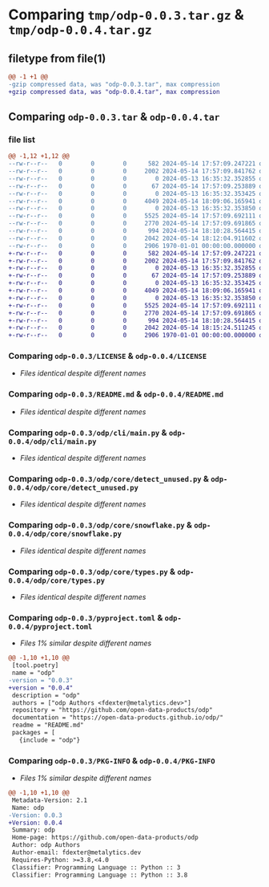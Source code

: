# Comparing `tmp/odp-0.0.3.tar.gz` & `tmp/odp-0.0.4.tar.gz`

## filetype from file(1)

```diff
@@ -1 +1 @@
-gzip compressed data, was "odp-0.0.3.tar", max compression
+gzip compressed data, was "odp-0.0.4.tar", max compression
```

## Comparing `odp-0.0.3.tar` & `odp-0.0.4.tar`

### file list

```diff
@@ -1,12 +1,12 @@
--rw-r--r--   0        0        0      582 2024-05-14 17:57:09.247221 odp-0.0.3/LICENSE
--rw-r--r--   0        0        0     2002 2024-05-14 17:57:09.841762 odp-0.0.3/README.md
--rw-r--r--   0        0        0        0 2024-05-13 16:35:32.352855 odp-0.0.3/odp/__init__.py
--rw-r--r--   0        0        0       67 2024-05-14 17:57:09.253889 odp-0.0.3/odp/__main__.py
--rw-r--r--   0        0        0        0 2024-05-13 16:35:32.353425 odp-0.0.3/odp/cli/__init__.py
--rw-r--r--   0        0        0     4049 2024-05-14 18:09:06.165941 odp-0.0.3/odp/cli/main.py
--rw-r--r--   0        0        0        0 2024-05-13 16:35:32.353850 odp-0.0.3/odp/core/__init__.py
--rw-r--r--   0        0        0     5525 2024-05-14 17:57:09.692111 odp-0.0.3/odp/core/detect_unused.py
--rw-r--r--   0        0        0     2770 2024-05-14 17:57:09.691865 odp-0.0.3/odp/core/snowflake.py
--rw-r--r--   0        0        0      994 2024-05-14 18:10:28.564415 odp-0.0.3/odp/core/types.py
--rw-r--r--   0        0        0     2042 2024-05-14 18:12:04.911602 odp-0.0.3/pyproject.toml
--rw-r--r--   0        0        0     2906 1970-01-01 00:00:00.000000 odp-0.0.3/PKG-INFO
+-rw-r--r--   0        0        0      582 2024-05-14 17:57:09.247221 odp-0.0.4/LICENSE
+-rw-r--r--   0        0        0     2002 2024-05-14 17:57:09.841762 odp-0.0.4/README.md
+-rw-r--r--   0        0        0        0 2024-05-13 16:35:32.352855 odp-0.0.4/odp/__init__.py
+-rw-r--r--   0        0        0       67 2024-05-14 17:57:09.253889 odp-0.0.4/odp/__main__.py
+-rw-r--r--   0        0        0        0 2024-05-13 16:35:32.353425 odp-0.0.4/odp/cli/__init__.py
+-rw-r--r--   0        0        0     4049 2024-05-14 18:09:06.165941 odp-0.0.4/odp/cli/main.py
+-rw-r--r--   0        0        0        0 2024-05-13 16:35:32.353850 odp-0.0.4/odp/core/__init__.py
+-rw-r--r--   0        0        0     5525 2024-05-14 17:57:09.692111 odp-0.0.4/odp/core/detect_unused.py
+-rw-r--r--   0        0        0     2770 2024-05-14 17:57:09.691865 odp-0.0.4/odp/core/snowflake.py
+-rw-r--r--   0        0        0      994 2024-05-14 18:10:28.564415 odp-0.0.4/odp/core/types.py
+-rw-r--r--   0        0        0     2042 2024-05-14 18:15:24.511245 odp-0.0.4/pyproject.toml
+-rw-r--r--   0        0        0     2906 1970-01-01 00:00:00.000000 odp-0.0.4/PKG-INFO
```

### Comparing `odp-0.0.3/LICENSE` & `odp-0.0.4/LICENSE`

 * *Files identical despite different names*

### Comparing `odp-0.0.3/README.md` & `odp-0.0.4/README.md`

 * *Files identical despite different names*

### Comparing `odp-0.0.3/odp/cli/main.py` & `odp-0.0.4/odp/cli/main.py`

 * *Files identical despite different names*

### Comparing `odp-0.0.3/odp/core/detect_unused.py` & `odp-0.0.4/odp/core/detect_unused.py`

 * *Files identical despite different names*

### Comparing `odp-0.0.3/odp/core/snowflake.py` & `odp-0.0.4/odp/core/snowflake.py`

 * *Files identical despite different names*

### Comparing `odp-0.0.3/odp/core/types.py` & `odp-0.0.4/odp/core/types.py`

 * *Files identical despite different names*

### Comparing `odp-0.0.3/pyproject.toml` & `odp-0.0.4/pyproject.toml`

 * *Files 1% similar despite different names*

```diff
@@ -1,10 +1,10 @@
 [tool.poetry]
 name = "odp"
-version = "0.0.3"
+version = "0.0.4"
 description = "odp"
 authors = ["odp Authors <fdexter@metalytics.dev>"]
 repository = "https://github.com/open-data-products/odp"
 documentation = "https://open-data-products.github.io/odp/"
 readme = "README.md"
 packages = [
   {include = "odp"}
```

### Comparing `odp-0.0.3/PKG-INFO` & `odp-0.0.4/PKG-INFO`

 * *Files 1% similar despite different names*

```diff
@@ -1,10 +1,10 @@
 Metadata-Version: 2.1
 Name: odp
-Version: 0.0.3
+Version: 0.0.4
 Summary: odp
 Home-page: https://github.com/open-data-products/odp
 Author: odp Authors
 Author-email: fdexter@metalytics.dev
 Requires-Python: >=3.8,<4.0
 Classifier: Programming Language :: Python :: 3
 Classifier: Programming Language :: Python :: 3.8
```

